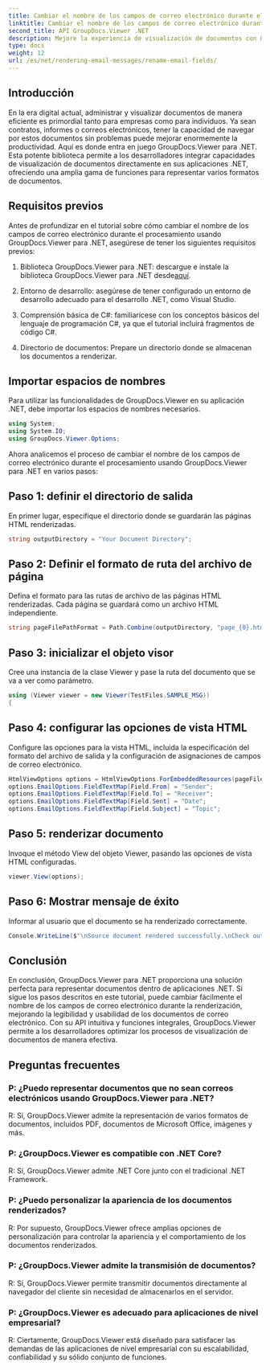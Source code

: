 ```yaml
---
title: Cambiar el nombre de los campos de correo electrónico durante el renderizado
linktitle: Cambiar el nombre de los campos de correo electrónico durante el renderizado
second_title: API GroupDocs.Viewer .NET
description: Mejore la experiencia de visualización de documentos con GroupDocs.Viewer para .NET. Represente y personalice correos electrónicos sin problemas.
type: docs
weight: 12
url: /es/net/rendering-email-messages/rename-email-fields/
---
```

## Introducción

En la era digital actual, administrar y visualizar documentos de manera eficiente es primordial tanto para empresas como para individuos. Ya sean contratos, informes o correos electrónicos, tener la capacidad de navegar por estos documentos sin problemas puede mejorar enormemente la productividad. Aquí es donde entra en juego GroupDocs.Viewer para .NET. Esta potente biblioteca permite a los desarrolladores integrar capacidades de visualización de documentos directamente en sus aplicaciones .NET, ofreciendo una amplia gama de funciones para representar varios formatos de documentos.

## Requisitos previos

Antes de profundizar en el tutorial sobre cómo cambiar el nombre de los campos de correo electrónico durante el procesamiento usando GroupDocs.Viewer para .NET, asegúrese de tener los siguientes requisitos previos:

1.  Biblioteca GroupDocs.Viewer para .NET: descargue e instale la biblioteca GroupDocs.Viewer para .NET desde[aquí](https://releases.groupdocs.com/viewer/net/).

2. Entorno de desarrollo: asegúrese de tener configurado un entorno de desarrollo adecuado para el desarrollo .NET, como Visual Studio.

3. Comprensión básica de C#: familiarícese con los conceptos básicos del lenguaje de programación C#, ya que el tutorial incluirá fragmentos de código C#.

4. Directorio de documentos: Prepare un directorio donde se almacenan los documentos a renderizar.

## Importar espacios de nombres

Para utilizar las funcionalidades de GroupDocs.Viewer en su aplicación .NET, debe importar los espacios de nombres necesarios.

```csharp
using System;
using System.IO;
using GroupDocs.Viewer.Options;
```

Ahora analicemos el proceso de cambiar el nombre de los campos de correo electrónico durante el procesamiento usando GroupDocs.Viewer para .NET en varios pasos:

## Paso 1: definir el directorio de salida

En primer lugar, especifique el directorio donde se guardarán las páginas HTML renderizadas.

```csharp
string outputDirectory = "Your Document Directory";
```

## Paso 2: Definir el formato de ruta del archivo de página

Defina el formato para las rutas de archivo de las páginas HTML renderizadas. Cada página se guardará como un archivo HTML independiente.

```csharp
string pageFilePathFormat = Path.Combine(outputDirectory, "page_{0}.html");
```

## Paso 3: inicializar el objeto visor

Cree una instancia de la clase Viewer y pase la ruta del documento que se va a ver como parámetro.

```csharp
using (Viewer viewer = new Viewer(TestFiles.SAMPLE_MSG))
{
```

## Paso 4: configurar las opciones de vista HTML

Configure las opciones para la vista HTML, incluida la especificación del formato del archivo de salida y la configuración de asignaciones de campos de correo electrónico.

```csharp
HtmlViewOptions options = HtmlViewOptions.ForEmbeddedResources(pageFilePathFormat);
options.EmailOptions.FieldTextMap[Field.From] = "Sender";
options.EmailOptions.FieldTextMap[Field.To] = "Receiver";
options.EmailOptions.FieldTextMap[Field.Sent] = "Date";
options.EmailOptions.FieldTextMap[Field.Subject] = "Topic";
```

## Paso 5: renderizar documento

Invoque el método View del objeto Viewer, pasando las opciones de vista HTML configuradas.

```csharp
viewer.View(options);
```

## Paso 6: Mostrar mensaje de éxito

Informar al usuario que el documento se ha renderizado correctamente.

```csharp
Console.WriteLine($"\nSource document rendered successfully.\nCheck output in {outputDirectory}.");
```

## Conclusión

En conclusión, GroupDocs.Viewer para .NET proporciona una solución perfecta para representar documentos dentro de aplicaciones .NET. Si sigue los pasos descritos en este tutorial, puede cambiar fácilmente el nombre de los campos de correo electrónico durante la renderización, mejorando la legibilidad y usabilidad de los documentos de correo electrónico. Con su API intuitiva y funciones integrales, GroupDocs.Viewer permite a los desarrolladores optimizar los procesos de visualización de documentos de manera efectiva.

## Preguntas frecuentes

### P: ¿Puedo representar documentos que no sean correos electrónicos usando GroupDocs.Viewer para .NET?

R: Sí, GroupDocs.Viewer admite la representación de varios formatos de documentos, incluidos PDF, documentos de Microsoft Office, imágenes y más.

### P: ¿GroupDocs.Viewer es compatible con .NET Core?

R: Sí, GroupDocs.Viewer admite .NET Core junto con el tradicional .NET Framework.

### P: ¿Puedo personalizar la apariencia de los documentos renderizados?

R: Por supuesto, GroupDocs.Viewer ofrece amplias opciones de personalización para controlar la apariencia y el comportamiento de los documentos renderizados.

### P: ¿GroupDocs.Viewer admite la transmisión de documentos?

R: Sí, GroupDocs.Viewer permite transmitir documentos directamente al navegador del cliente sin necesidad de almacenarlos en el servidor.

### P: ¿GroupDocs.Viewer es adecuado para aplicaciones de nivel empresarial?

R: Ciertamente, GroupDocs.Viewer está diseñado para satisfacer las demandas de las aplicaciones de nivel empresarial con su escalabilidad, confiabilidad y su sólido conjunto de funciones.
